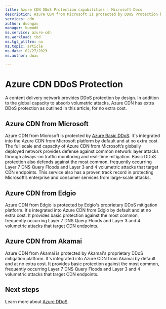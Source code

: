 ```yaml
---
title: Azure CDN DDoS Protection capabilities | Microsoft Docs
description: Azure CDN from Microsoft is protected by DDoS Protection basic for no extra cost
services: cdn
author: duongau
manager: kumudd
ms.service: azure-cdn
ms.workload: tbd
ms.tgt_pltfrm: na
ms.topic: article
ms.date: 02/27/2023
ms.author: duau

---
```

# Azure CDN DDoS Protection

A content delivery network provides DDoS protection by design. In addition to the global capacity to absorb volumetric attacks, Azure CDN has extra DDoS protection as outlined in this article, for no extra cost.

## Azure CDN from Microsoft

Azure CDN from Microsoft is protected by [Azure Basic DDoS](../ddos-protection/ddos-protection-overview.md). It's integrated into the Azure CDN from Microsoft platform by default and at no extra cost. The full scale and capacity of Azure CDN from Microsoft’s globally deployed network provides defense against common network layer attacks through always-on traffic monitoring and real-time mitigation. Basic DDoS protection also defends against the most common, frequently occurring Layer 7 DNS Query Floods and Layer 3 and 4 volumetric attacks that target CDN endpoints. This service also has a proven track record in protecting Microsoft’s enterprise and consumer services from large-scale attacks.

<a name='azure-cdn-from-verizon'></a>

## Azure CDN from Edgio

Azure CDN from Edgio is protected by Edgio's proprietary DDoS mitigation platform. It's integrated into Azure CDN from Edgio by default and at no extra cost. It provides basic protection against the most common, frequently occurring Layer 7 DNS Query Floods and Layer 3 and 4 volumetric attacks that target CDN endpoints.

## Azure CDN from Akamai

Azure CDN from Akamai is protected by Akamai's proprietary DDoS mitigation platform. It's integrated into Azure CDN from Akamai by default and at no extra cost. It provides basic protection against the most common, frequently occurring Layer 7 DNS Query Floods and Layer 3 and 4 volumetric attacks that target CDN endpoints.

## Next steps

Learn more about [Azure DDoS](../ddos-protection/ddos-protection-overview.md).
